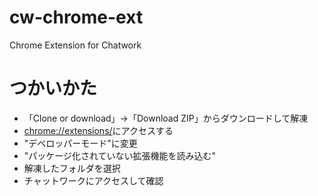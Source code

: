 # cw-chrome-ext
Chrome Extension for Chatwork

# つかいかた
- 「Clone or download」→「Download ZIP」からダウンロードして解凍
- [chrome://extensions/](chrome://extensions/)にアクセスする
- "デベロッパーモード"に変更
- "パッケージ化されていない拡張機能を読み込む"
- 解凍したフォルダを選択
- チャットワークにアクセスして確認